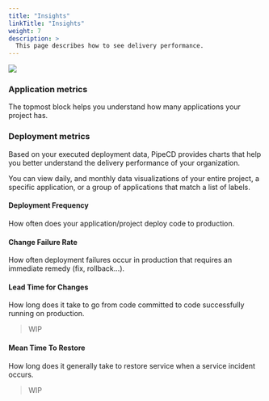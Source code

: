 ```yaml
---
title: "Insights"
linkTitle: "Insights"
weight: 7
description: >
  This page describes how to see delivery performance.
---
```


![](/images/insights.png)

### Application metrics

The topmost block helps you understand how many applications your project has.

### Deployment metrics

Based on your executed deployment data, PipeCD provides charts that help you better understand the delivery performance of your organization.

You can view daily, and monthly data visualizations of your entire project, a specific application, or a group of applications that match a list of labels.

#### Deployment Frequency
How often does your application/project deploy code to production.

#### Change Failure Rate
How often deployment failures occur in production that requires an immediate remedy (fix, rollback...).

#### Lead Time for Changes
How long does it take to go from code committed to code successfully running on production.

> WIP

#### Mean Time To Restore
How long does it generally take to restore service when a service incident occurs.

> WIP
